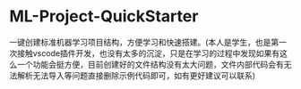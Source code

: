 # ML-Project-QuickStarter
一键创建标准机器学习项目结构，方便学习和快速搭建。(本人是学生，也是第一次接触vscode插件开发，也没有太多的沉淀，只是在学习的过程中发现如果有这么一个功能会挺方便，目前创建好的文件结构没有太大问题，文件内部代码会有无法解析无法导入等问题直接删除示例代码即可，如有更好建议可以联系)
